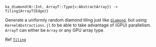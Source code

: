 ```
ka_diamond(N::Int, ArrayT::Type{<:AbstractArray}) -> Tiling{ArrayT{Edge}}
```

Generate a uniformly random diamond tiling just like [`diamond`](@ref), but using `KernelAbstractions.jl` to be able to take advantage of (GPU) parallelism. `ArrayT` can either be `Array` or any GPU array type.

Ref [`Tiling`](@ref)
